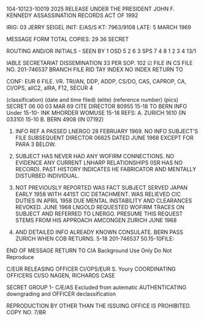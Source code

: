 104-10123-10019 2025 RELEASE UNDER THE PRESIDENT JOHN F. KENNEDY ASSASSINATION RECORDS ACT OF 1992

IRIG: 03 
JERRY SEIGEL
INIT: E/AS/S
KT: 7963/9108
LATE: 5 MARCH 1969

MESSAGE FORM
TOTAL COPIES: 29
36 SECRET

ROUTING AND/OR INITIALS - SEEN BY
1 OSD 5
2 6
3 SPS 7
4 8
1
2
3
4
13/1

IABLE SECRETARIAT DISSEMINATION
33 PER SOP. 102 ☑ FILE IN CS FILE NO. 201-746537 BRANCH FILE RID TAY
INDEX NO INDEX RETURN TO

CONF: EUR 6 FILE. VR. TRI/AN, DDP, ADDP, CS/DO, CAS, CAPROP, CA, CI/OPS,
alIC2, alRA, F12, SECUR 4

(classification) (date and time filed) (elite) (reference number) (pics)
SECRET 06 00 03 MAR 69 CITE DIRECTOR 80955
15-18
TO BERN INFO Under
15-10-
INK MHORDER WOMUSE
15-18
REFS: A. ZURICH 1610 (IN 03310)
15-10
B. BERN 4908 (IN 07192)

1. INFO REF A PASSED LNERGO 28 FEBRUARY 1969. NO INFO SUBJECT'S
FILE SUBSEQUENT DIRECTOR 06625 DATED JUNE 1968 EXCEPT FOR PARA 3 BELOW.

2. SUBJECT HAS NEVER HAD ANY WOFIRM CONNECTIONS. NO EVIDENCE
ANY CURRENT LNHARP RELATIONSHIPS (ISR HAS NO RECORD). PAST HISTORY
INDICATES HE FABRICATOR AND MENTALLY DISTURBED INDIVIDUAL.

3. NOT PREVIOUSLY REPORTED WAS FACT SUBJECT SERVED JAPAN
EARLY 1958 WITH 441ST CIC DETACHMENT. WAS RELIEVED CIC DUTIES IN
APRIL 1958 DUE MENTAL INSTABILITY AND CLEARANCES REVOKED. JUNE 1968
LNGOLD REQUESTED WOFIRM TRACES ON SUBJECT AND REFERRED TO LNERGO.
PRESUME THIS REQUEST STEMS FROM HIS APPROACH AMCONGEN ZURICH JUNE 1968

4. AND DETAILED INFO ALREADY KNOWN CONSULATE.
BERN PASS ZURICH WHEN COB RETURNS.
5-18 201-746537
50.15-10FILE:

END OF MESSAGE RETURN TO CIA
Background Use Only
Do Not Reproduce

C/EUR RELEASING OFFICER
CI/OPS/EUR S. Youry COORDINATING OFFICERS
CI/SO NAGEN, RICHARDS CASE

SECRET GROUP 1- C/E/AS
Excluded from autematic AUTHENTICATING
downgrading and OFFICER
declassification

REPRODUCTION BY OTHER THAN THE ISSUING OFFICE IS PROHIBITED. COPY NO.
7/BR

